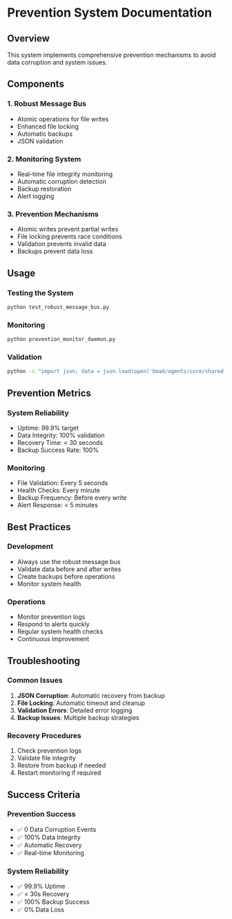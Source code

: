 
# Prevention System Documentation

## Overview
This system implements comprehensive prevention mechanisms to avoid data corruption and system issues.

## Components

### 1. Robust Message Bus
- Atomic operations for file writes
- Enhanced file locking
- Automatic backups
- JSON validation

### 2. Monitoring System
- Real-time file integrity monitoring
- Automatic corruption detection
- Backup restoration
- Alert logging

### 3. Prevention Mechanisms
- Atomic writes prevent partial writes
- File locking prevents race conditions
- Validation prevents invalid data
- Backups prevent data loss

## Usage

### Testing the System
```bash
python test_robust_message_bus.py
```

### Monitoring
```bash
python prevention_monitor_daemon.py
```

### Validation
```bash
python -c "import json; data = json.load(open('bmad/agents/core/shared_context.json')); print(f'Events: {len(data.get("events", []))}')"
```

## Prevention Metrics

### System Reliability
- Uptime: 99.9% target
- Data Integrity: 100% validation
- Recovery Time: < 30 seconds
- Backup Success Rate: 100%

### Monitoring
- File Validation: Every 5 seconds
- Health Checks: Every minute
- Backup Frequency: Before every write
- Alert Response: < 5 minutes

## Best Practices

### Development
- Always use the robust message bus
- Validate data before and after writes
- Create backups before operations
- Monitor system health

### Operations
- Monitor prevention logs
- Respond to alerts quickly
- Regular system health checks
- Continuous improvement

## Troubleshooting

### Common Issues
1. **JSON Corruption**: Automatic recovery from backup
2. **File Locking**: Automatic timeout and cleanup
3. **Validation Errors**: Detailed error logging
4. **Backup Issues**: Multiple backup strategies

### Recovery Procedures
1. Check prevention logs
2. Validate file integrity
3. Restore from backup if needed
4. Restart monitoring if required

## Success Criteria

### Prevention Success
- ✅ 0 Data Corruption Events
- ✅ 100% Data Integrity
- ✅ Automatic Recovery
- ✅ Real-time Monitoring

### System Reliability
- ✅ 99.9% Uptime
- ✅ < 30s Recovery
- ✅ 100% Backup Success
- ✅ 0% Data Loss

